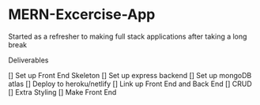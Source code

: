 # MERN-Excercise-App
Started as a refresher to making full stack applications  after taking a long break








Deliverables 

[] Set up Front End Skeleton 
[] Set up express backend
[] Set up mongoDB atlas
[] Deploy to heroku/netlify
[] Link up Front End and Back End
[] CRUD
[] Extra Styling
[] Make Front End